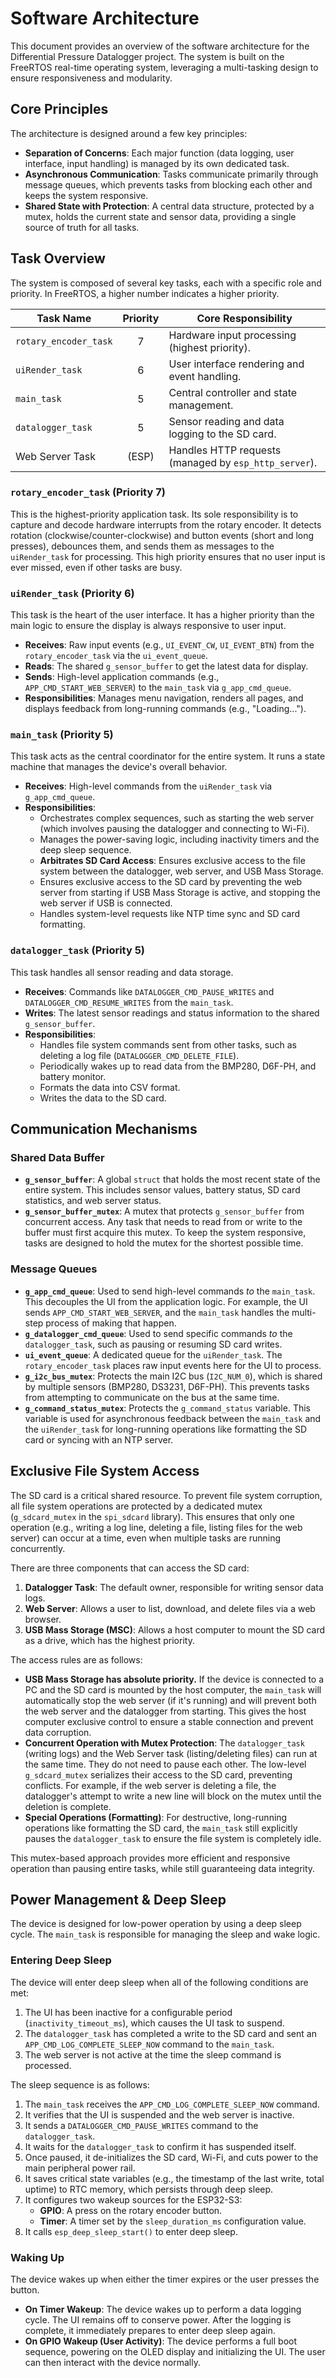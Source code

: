 # Software Architecture

This document provides an overview of the software architecture for the Differential Pressure Datalogger project. The system is built on the FreeRTOS real-time operating system, leveraging a multi-tasking design to ensure responsiveness and modularity.

## Core Principles

The architecture is designed around a few key principles:

*   **Separation of Concerns**: Each major function (data logging, user interface, input handling) is managed by its own dedicated task.
*   **Asynchronous Communication**: Tasks communicate primarily through message queues, which prevents tasks from blocking each other and keeps the system responsive.
*   **Shared State with Protection**: A central data structure, protected by a mutex, holds the current state and sensor data, providing a single source of truth for all tasks.

## Task Overview

The system is composed of several key tasks, each with a specific role and priority. In FreeRTOS, a higher number indicates a higher priority.

| Task Name               | Priority | Core Responsibility                                      |
| ----------------------- | :------: | -------------------------------------------------------- |
| `rotary_encoder_task`   |    7     | Hardware input processing (highest priority).            |
| `uiRender_task`         |    6     | User interface rendering and event handling.             |
| `main_task`             |    5     | Central controller and state management.                 |
| `datalogger_task`       |    5     | Sensor reading and data logging to the SD card.          |
| Web Server Task         |  (ESP)   | Handles HTTP requests (managed by `esp_http_server`).    |

### `rotary_encoder_task` (Priority 7)

This is the highest-priority application task. Its sole responsibility is to capture and decode hardware interrupts from the rotary encoder. It detects rotation (clockwise/counter-clockwise) and button events (short and long presses), debounces them, and sends them as messages to the `uiRender_task` for processing. This high priority ensures that no user input is ever missed, even if other tasks are busy.

### `uiRender_task` (Priority 6)

This task is the heart of the user interface. It has a higher priority than the main logic to ensure the display is always responsive to user input.

*   **Receives**: Raw input events (e.g., `UI_EVENT_CW`, `UI_EVENT_BTN`) from the `rotary_encoder_task` via the `ui_event_queue`.
*   **Reads**: The shared `g_sensor_buffer` to get the latest data for display.
*   **Sends**: High-level application commands (e.g., `APP_CMD_START_WEB_SERVER`) to the `main_task` via `g_app_cmd_queue`.
*   **Responsibilities**: Manages menu navigation, renders all pages, and displays feedback from long-running commands (e.g., "Loading...").

### `main_task` (Priority 5)

This task acts as the central coordinator for the entire system. It runs a state machine that manages the device's overall behavior.

*   **Receives**: High-level commands from the `uiRender_task` via `g_app_cmd_queue`.
*   **Responsibilities**:
    *   Orchestrates complex sequences, such as starting the web server (which involves pausing the datalogger and connecting to Wi-Fi).
    *   Manages the power-saving logic, including inactivity timers and the deep sleep sequence.
    *   **Arbitrates SD Card Access**: Ensures exclusive access to the file system between the datalogger, web server, and USB Mass Storage.
    *   Ensures exclusive access to the SD card by preventing the web server from starting if USB Mass Storage is active, and stopping the web server if USB is connected.
    *   Handles system-level requests like NTP time sync and SD card formatting.

### `datalogger_task` (Priority 5)

This task handles all sensor reading and data storage.

*   **Receives**: Commands like `DATALOGGER_CMD_PAUSE_WRITES` and `DATALOGGER_CMD_RESUME_WRITES` from the `main_task`.
*   **Writes**: The latest sensor readings and status information to the shared `g_sensor_buffer`.
*   **Responsibilities**:
    *   Handles file system commands sent from other tasks, such as deleting a log file (`DATALOGGER_CMD_DELETE_FILE`).
    *   Periodically wakes up to read data from the BMP280, D6F-PH, and battery monitor.
    *   Formats the data into CSV format.
    *   Writes the data to the SD card.

## Communication Mechanisms

### Shared Data Buffer

*   **`g_sensor_buffer`**: A global `struct` that holds the most recent state of the entire system. This includes sensor values, battery status, SD card statistics, and web server status.
*   **`g_sensor_buffer_mutex`**: A mutex that protects `g_sensor_buffer` from concurrent access. Any task that needs to read from or write to the buffer must first acquire this mutex. To keep the system responsive, tasks are designed to hold the mutex for the shortest possible time.

### Message Queues

*   **`g_app_cmd_queue`**: Used to send high-level commands *to* the `main_task`. This decouples the UI from the application logic. For example, the UI sends `APP_CMD_START_WEB_SERVER`, and the `main_task` handles the multi-step process of making that happen.
*   **`g_datalogger_cmd_queue`**: Used to send specific commands *to* the `datalogger_task`, such as pausing or resuming SD card writes.
*   **`ui_event_queue`**: A dedicated queue for the `uiRender_task`. The `rotary_encoder_task` places raw input events here for the UI to process.
*   **`g_i2c_bus_mutex`**: Protects the main I2C bus (`I2C_NUM_0`), which is shared by multiple sensors (BMP280, DS3231, D6F-PH). This prevents tasks from attempting to communicate on the bus at the same time.
*   **`g_command_status_mutex`**: Protects the `g_command_status` variable. This variable is used for asynchronous feedback between the `main_task` and the `uiRender_task` for long-running operations like formatting the SD card or syncing with an NTP server.

## Exclusive File System Access

The SD card is a critical shared resource. To prevent file system corruption, all file system operations are protected by a dedicated mutex (`g_sdcard_mutex` in the `spi_sdcard` library). This ensures that only one operation (e.g., writing a log line, deleting a file, listing files for the web server) can occur at a time, even when multiple tasks are running concurrently.

There are three components that can access the SD card:

1.  **Datalogger Task**: The default owner, responsible for writing sensor data logs.
2.  **Web Server**: Allows a user to list, download, and delete files via a web browser.
3.  **USB Mass Storage (MSC)**: Allows a host computer to mount the SD card as a drive, which has the highest priority.

The access rules are as follows:

*   **USB Mass Storage has absolute priority.** If the device is connected to a PC and the SD card is mounted by the host computer, the `main_task` will automatically stop the web server (if it's running) and will prevent both the web server and the datalogger from starting. This gives the host computer exclusive control to ensure a stable connection and prevent data corruption.
*   **Concurrent Operation with Mutex Protection**: The `datalogger_task` (writing logs) and the Web Server task (listing/deleting files) can run at the same time. They do not need to pause each other. The low-level `g_sdcard_mutex` serializes their access to the SD card, preventing conflicts. For example, if the web server is deleting a file, the datalogger's attempt to write a new line will block on the mutex until the deletion is complete.
*   **Special Operations (Formatting)**: For destructive, long-running operations like formatting the SD card, the `main_task` still explicitly pauses the `datalogger_task` to ensure the file system is completely idle.

This mutex-based approach provides more efficient and responsive operation than pausing entire tasks, while still guaranteeing data integrity.

## Power Management & Deep Sleep

The device is designed for low-power operation by using a deep sleep cycle. The `main_task` is responsible for managing the sleep and wake logic.

### Entering Deep Sleep

The device will enter deep sleep when all of the following conditions are met:

1.  The UI has been inactive for a configurable period (`inactivity_timeout_ms`), which causes the UI task to suspend.
2.  The `datalogger_task` has completed a write to the SD card and sent an `APP_CMD_LOG_COMPLETE_SLEEP_NOW` command to the `main_task`.
3.  The web server is not active at the time the sleep command is processed.

The sleep sequence is as follows:

1.  The `main_task` receives the `APP_CMD_LOG_COMPLETE_SLEEP_NOW` command.
2.  It verifies that the UI is suspended and the web server is inactive.
3.  It sends a `DATALOGGER_CMD_PAUSE_WRITES` command to the `datalogger_task`.
4.  It waits for the `datalogger_task` to confirm it has suspended itself.
5.  Once paused, it de-initializes the SD card, Wi-Fi, and cuts power to the main peripheral power rail.
6.  It saves critical state variables (e.g., the timestamp of the last write, total uptime) to RTC memory, which persists through deep sleep.
7.  It configures two wakeup sources for the ESP32-S3:
    *   **GPIO**: A press on the rotary encoder button.
    *   **Timer**: A timer set by the `sleep_duration_ms` configuration value.
8.  It calls `esp_deep_sleep_start()` to enter deep sleep.

### Waking Up

The device wakes up when either the timer expires or the user presses the button.

*   **On Timer Wakeup**: The device wakes up to perform a data logging cycle. The UI remains off to conserve power. After the logging is complete, it immediately prepares to enter deep sleep again.
*   **On GPIO Wakeup (User Activity)**: The device performs a full boot sequence, powering on the OLED display and initializing the UI. The user can then interact with the device normally.